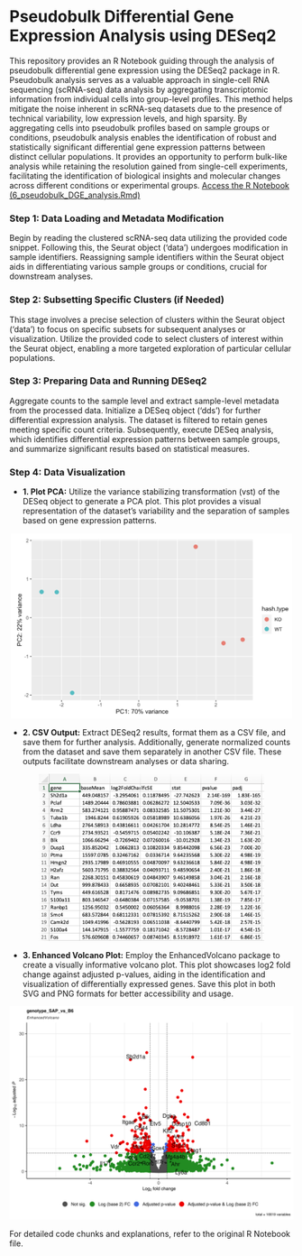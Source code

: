 # Pseudobulk Differential Gene Expression Analysis using DESeq2
This repository provides an R Notebook guiding through the analysis of pseudobulk differential gene expression using the DESeq2 package in R.
Pseudobulk analysis serves as a valuable approach in single-cell RNA sequencing (scRNA-seq) data analysis by aggregating transcriptomic information from individual cells into group-level profiles. This method helps mitigate the noise inherent in scRNA-seq datasets due to the presence of technical variability, low expression levels, and high sparsity. By aggregating cells into pseudobulk profiles based on sample groups or conditions, pseudobulk analysis enables the identification of robust and statistically significant differential gene expression patterns between distinct cellular populations. It provides an opportunity to perform bulk-like analysis while retaining the resolution gained from single-cell experiments, facilitating the identification of biological insights and molecular changes across different conditions or experimental groups.
[Access the R Notebook (6_pseudobulk_DGE_analysis.Rmd)](/R_notebooks/6_pseudobulk_DGE_analysis.Rmd)

### Step 1: Data Loading and Metadata Modification

Begin by reading the clustered scRNA-seq data utilizing the provided code snippet. Following this, the Seurat object (‘data’) undergoes modification in sample identifiers. Reassigning sample identifiers within the Seurat object aids in differentiating various sample groups or conditions, crucial for downstream analyses.

### Step 2: Subsetting Specific Clusters (if Needed)

This stage involves a precise selection of clusters within the Seurat object (‘data’) to focus on specific subsets for subsequent analyses or visualization. Utilize the provided code to select clusters of interest within the Seurat object, enabling a more targeted exploration of particular cellular populations.

### Step 3: Preparing Data and Running DESeq2

Aggregate counts to the sample level and extract sample-level metadata from the processed data. Initialize a DESeq object (‘dds’) for further differential expression analysis. The dataset is filtered to retain genes meeting specific count criteria. Subsequently, execute DESeq analysis, which identifies differential expression patterns between sample groups, and summarize significant results based on statistical measures.

### Step 4: Data Visualization

- **1. Plot PCA:** Utilize the variance stabilizing transformation (vst) of the DESeq object to generate a PCA plot. This plot provides a visual representation of the dataset’s variability and the separation of samples based on gene expression patterns.
<p align="center">
<img src="../figs/6_PCA_plot.png" alt="6_PCA_plot" width="500"/>
</p> 

- **2. CSV Output:** Extract DESeq2 results, format them as a CSV file, and save them for further analysis. Additionally, generate normalized counts from the dataset and save them separately in another CSV file. These outputs facilitate downstream analyses or data sharing.
<p align="center">
<img src="../figs/6_DGE_CSV_format.png" alt="6_DGE_CSV_format" width="400"/>
</p> 

- **3. Enhanced Volcano Plot:** Employ the EnhancedVolcano package to create a visually informative volcano plot. This plot showcases log2 fold change against adjusted p-values, aiding in the identification and visualization of differentially expressed genes. Save this plot in both SVG and PNG formats for better accessibility and usage.
<p align="center">
<img src="../figs/6_example_enhanced_volcanoplot.png" alt="6_example_enhanced_volcanoplot" width="600"/>
</p> 

For detailed code chunks and explanations, refer to the original R Notebook file.
